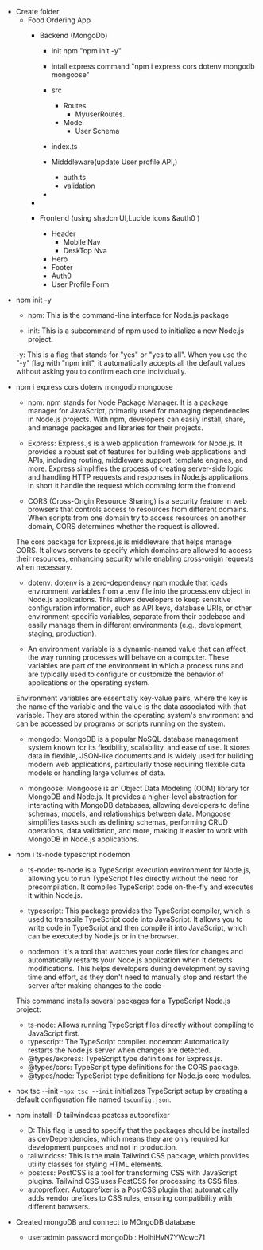 <!-- ! Setup -->

- Create folder
  - Food Ordering App
    - Backend (MongoDb)
      - init npm "npm init -y"
      - intall express command "npm i express cors dotenv mongodb mongoose"
       - src
         - Routes
           - MyuserRoutes.
         - Model
           - User Schema
        
        - index.ts 
        - Midddleware(update User profile API,)
          - auth.ts
          - validation
      -
    - 

    - Frontend (using shadcn UI,Lucide icons &auth0 )
      - Header
        - Mobile Nav
        - DeskTop Nva
      - Hero
      - Footer
      - Auth0
      - User Profile Form


<!--! Theory-->

- npm init -y

  - npm: This is the command-line interface for Node.js package

  - init: This is a subcommand of npm used to initialize a new Node.js project.

  -y: This is a flag that stands for "yes" or "yes to all". When you use the "-y" flag with "npm init", it automatically accepts all the default values without asking you to confirm each one individually.

- npm i express cors dotenv mongodb mongoose

  - npm: npm stands for Node Package Manager. It is a package manager for JavaScript, primarily used for managing dependencies in Node.js projects. With npm, developers can easily install, share, and manage packages and libraries for their projects.

  - Express: Express.js is a web application framework for Node.js. It provides a robust set of features for building web applications and APIs, including routing, middleware support, template engines, and more. Express simplifies the process of creating server-side logic and handling HTTP requests and responses in Node.js applications. In short it handle the request which comming form the frontend

  - CORS (Cross-Origin Resource Sharing) is a security feature in web browsers that controls access to resources from different domains. When scripts from one domain try to access resources on another domain, CORS determines whether the request is allowed.

  The cors package for Express.js is middleware that helps manage CORS. It allows servers to specify which domains are allowed to access their resources, enhancing security while enabling cross-origin requests when necessary.

  - dotenv: dotenv is a zero-dependency npm module that loads environment variables from a .env file into the process.env object in Node.js applications. This allows developers to keep sensitive configuration information, such as API keys, database URIs, or other environment-specific variables, separate from their codebase and easily manage them in different environments (e.g., development, staging, production).

  - An environment variable is a dynamic-named value that can affect the way running processes will behave on a computer. These variables are part of the environment in which a process runs and are typically used to configure or customize the behavior of applications or the operating system.

  Environment variables are essentially key-value pairs, where the key is the name of the variable and the value is the data associated with that variable. They are stored within the operating system's environment and can be accessed by programs or scripts running on the system.

  - mongodb: MongoDB is a popular NoSQL database management system known for its flexibility, scalability, and ease of use. It stores data in flexible, JSON-like documents and is widely used for building modern web applications, particularly those requiring flexible data models or handling large volumes of data.

  - mongoose: Mongoose is an Object Data Modeling (ODM) library for MongoDB and Node.js. It provides a higher-level abstraction for interacting with MongoDB databases, allowing developers to define schemas, models, and relationships between data. Mongoose simplifies tasks such as defining schemas, performing CRUD operations, data validation, and more, making it easier to work with MongoDB in Node.js applications.

- npm i ts-node typescript nodemon
  - ts-node: ts-node is a TypeScript execution environment for Node.js, allowing you to run TypeScript files directly without the need for precompilation. It compiles TypeScript code on-the-fly and executes it within Node.js.

  - typescript: This package provides the TypeScript compiler, which is used to transpile TypeScript code into JavaScript. It allows you to write code in TypeScript and then compile it into JavaScript, which can be executed by Node.js or in the browser.

  - nodemon: It's a tool that watches your code files for changes and automatically restarts your Node.js application when it detects modifications. This helps developers during development by saving time and effort, as they don't need to manually stop and restart the server after making changes to the code

  This command installs several packages for a TypeScript Node.js project:

  - ts-node: Allows running TypeScript files    directly without compiling to JavaScript first.
  - typescript: The TypeScript compiler.
    nodemon: Automatically restarts the Node.js server when changes are detected.
  - @types/express: TypeScript type definitions for Express.js.
  - @types/cors: TypeScript type definitions for the CORS package.
  - @types/node: TypeScript type definitions for Node.js core modules.

- npx tsc --init
    -`npx tsc --init` initializes TypeScript setup by creating a default configuration file named `tsconfig.json`.

- npm install -D tailwindcss postcss autoprefixer
   - D: This flag is used to specify that the packages should be installed as devDependencies, which means they are only required for development purposes and not in production.
  - tailwindcss: This is the main Tailwind CSS package, which provides utility classes for styling HTML elements.
  - postcss: PostCSS is a tool for transforming CSS with JavaScript plugins. Tailwind CSS uses PostCSS for processing its CSS files.
  - autoprefixer: Autoprefixer is a PostCSS plugin that automatically adds vendor prefixes to CSS rules, ensuring compatibility with different browsers.
 - Created mongoDB and connect to MOngoDB database
   - user:admin password mongoDb : HolhiHvN7YWcwc71
